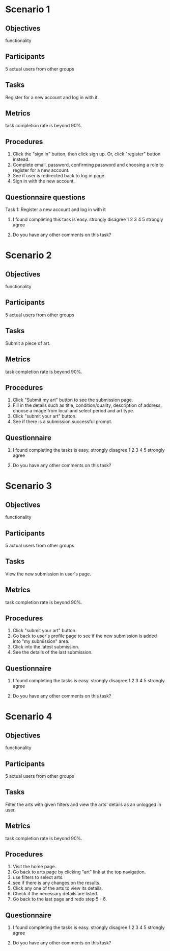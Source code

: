 # Scenario 1
## Objectives
  functionality

## Participants
  5 actual users from other groups

## Tasks
  Register for a new account and log in with it.

## Metrics
  task completion rate is beyond 90%.

## Procedures
1. Click the "sign in" button, then click sign up. Or, click "register" button instead.
2. Complete email, password, confirming password and choosing a role to register for a new account.
3. See if user is redirected back to log in page.
4. Sign in with the new account.

## Questionnaire questions
Task 1: Register a new account and log in with it
1. I found completing this task is easy.
strongly disagree 1  2  3  4  5  strongly agree

2. Do you have any other comments on this task?

# Scenario 2
## Objectives
  functionality

## Participants
  5 actual users from other groups

## Tasks
  Submit a piece of art.

## Metrics
  task completion rate is beyond 90%.

## Procedures
1. Click "Submit my art" button to see the submission page.
2. Fill in the details such as title, condition/quality, description of address, choose a image from local and select period and art type.
3. Click "submit your art" button.
4. See if there is a submission successful prompt.

## Questionnaire
1. I found completing the tasks is easy.
strongly disagree 1  2  3  4  5  strongly agree

2. Do you have any other comments on this task?

# Scenario 3
## Objectives
  functionality

## Participants
  5 actual users from other groups

## Tasks
  View the new submission in user's page.

## Metrics
  task completion rate is beyond 90%.

## Procedures
1. Click "submit your art" button.
2. Go back to user's profile page to see if the new submission is added into "my submission" area.
3. Click into the latest submission.
4. See the details of the last submission. 

## Questionnaire
1. I found completing the tasks is easy.
strongly disagree 1  2  3  4  5  strongly agree

2. Do you have any other comments on this task?

# Scenario 4
## Objectives
  functionality

## Participants
  5 actual users from other groups

## Tasks
  Filter the arts with given filters and view the arts' details as an unlogged in user.

## Metrics
  task completion rate is beyond 90%.

## Procedures
1. Visit the home page.
2. Go back to arts page by clicking "art" link at the top navigation.
3. use filters to select arts.
4. see if there is any changes on the results.
5. Click any one of the arts to view its details.
6. Check if the necessary details are listed.
7. Go back to the last page and redo step 5 - 6. 

## Questionnaire
1. I found completing the tasks is easy.
strongly disagree 1  2  3  4  5  strongly agree

2. Do you have any other comments on this task?